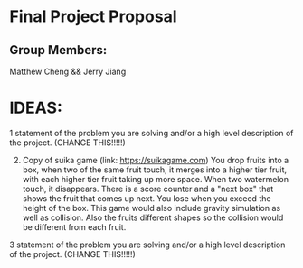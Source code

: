 # Final Project Proposal

## Group Members:

Matthew Cheng && Jerry Jiang

# IDEAS:

1 statement of the problem you are solving and/or a high level description of the project. (CHANGE THIS!!!!!)

2) Copy of suika game (link: https://suikagame.com)
You drop fruits into a box, when two of the same fruit touch, it merges into a higher tier fruit, with each higher tier fruit taking up more space. When two watermelon touch, it
disappears. There is a score counter and a "next box" that shows the fruit that comes up next. You lose when you exceed the height of the box. This game would also include gravity
simulation as well as collision. Also the fruits different shapes so the collision would be different from each fruit.

3 statement of the problem you are solving and/or a high level description of the project. (CHANGE THIS!!!!!)
